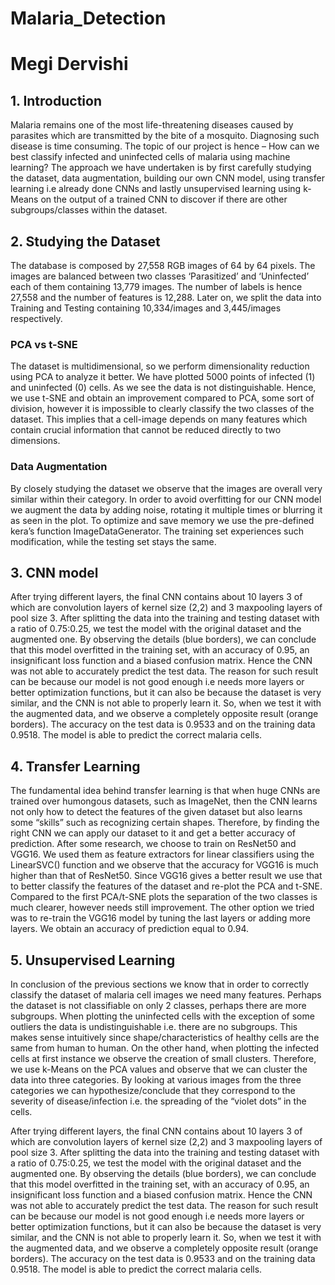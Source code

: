 # Malaria_Detection
# Megi Dervishi

## 1.	Introduction
Malaria remains one of the most life-threatening diseases caused by parasites which are transmitted by the bite of a mosquito. Diagnosing such disease is time consuming. The topic of our project is hence – How can we best classify infected and uninfected cells of malaria using machine learning?  The approach we have undertaken is by first carefully studying the dataset, data augmentation, building our own CNN model, using transfer learning i.e already done CNNs and lastly unsupervised learning using k-Means on the output of a trained CNN to discover if there are other subgroups/classes within the dataset.

## 2.	Studying the Dataset
The database is composed by 27,558 RGB images of 64 by 64 pixels. The images are balanced between two classes ‘Parasitized’ and ‘Uninfected’ each of them containing 13,779 images. The number of labels is hence 27,558 and the number of features is 12,288. Later on, we split the data into Training and Testing containing 10,334/images and 3,445/images respectively. 

### PCA vs t-SNE 
The dataset is multidimensional, so we perform dimensionality reduction using PCA to analyze it better. We have plotted 5000 points of infected (1) and uninfected (0) cells. As we see the data is not distinguishable. Hence, we use t-SNE and obtain an improvement compared to PCA, some sort of division, however it is impossible to clearly classify the two classes of the dataset. This implies that a cell-image depends on many features which contain crucial information that cannot be reduced directly to two dimensions.

### Data Augmentation
By closely studying the dataset we observe that the images are overall very similar within their category. In order to avoid overfitting for our CNN model we augment the data by adding noise, rotating it multiple times or blurring it as seen in the plot. To optimize and save memory we use the pre-defined kera’s function ImageDataGenerator. The training set experiences such modification, while the testing set stays the same. 

## 3.	CNN model
After trying different layers, the final CNN contains about 10 layers 3 of which are convolution layers of kernel size (2,2) and 3 maxpooling layers of pool size 3. After splitting the data into the training and testing dataset with a ratio of 0.75:0.25, we test the model with the original dataset and the augmented one. By observing the details (blue borders), we can conclude that this model overfitted in the training set, with an accuracy of 0.95, an insignificant loss function and a biased confusion matrix. Hence the CNN was not able to accurately predict the test data. The reason for such result can be because our model is not good enough i.e needs more layers or better optimization functions, but it can also be because the dataset is very similar, and the CNN is not able to properly learn it. So, when we test it with the augmented data, and we observe a completely opposite result (orange borders). The accuracy on the test data is 0.9533 and on the training data 0.9518. The model is able to predict the correct malaria cells. 

## 4.	Transfer Learning
The fundamental idea behind transfer learning is that when huge CNNs are trained over humongous datasets, such as ImageNet, then the CNN learns not only how to detect the features of the given dataset but also learns some “skills” such as recognizing certain shapes. Therefore, by finding the right CNN we can apply our dataset to it and get a better accuracy of prediction. After some research, we choose to train on ResNet50 and VGG16. We used them as feature extractors for linear classifiers using the LinearSVC() function and we observe that the accuracy for VGG16 is much higher than that of ResNet50. Since VGG16 gives a better result we use that to better classify the features of the dataset and re-plot the PCA and t-SNE. Compared to the first PCA/t-SNE plots the separation of the two classes is much clearer, however needs still improvement. The other option we tried was to re-train the VGG16 model by tuning the last layers or adding more layers. We obtain an accuracy of prediction equal to 0.94.

## 5.	Unsupervised Learning
In conclusion of the previous sections we know that in order to correctly classify the dataset of malaria cell images we need many features. Perhaps the dataset is not classifiable on only 2 classes, perhaps there are more subgroups. When plotting the uninfected cells with the exception of some outliers the data is undistinguishable i.e. there are no subgroups. This makes sense intuitively since shape/characteristics of healthy cells are the same from human to human. On the other hand, when plotting the infected cells at first instance we observe the creation of small clusters. Therefore, we use k-Means on the PCA values and observe that we can cluster the data into three categories. By looking at various images from the three categories we can hypothesize/conclude that they correspond to the severity of disease/infection i.e. the spreading of the “violet dots” in the cells. 


After trying different layers, the final CNN contains about 10 layers 3 of which are convolution layers of kernel size (2,2) and 3 maxpooling layers of pool size 3. After splitting the data into the training and testing dataset with a ratio of 0.75:0.25, we test the model with the original dataset and the augmented one. By observing the details (blue borders), we can conclude that this model overfitted in the training set, with an accuracy of 0.95, an insignificant loss function and a biased confusion matrix. Hence the CNN was not able to accurately predict the test data. The reason for such result can be because our model is not good enough i.e needs more layers or better optimization functions, but it can also be because the dataset is very similar, and the CNN is not able to properly learn it. So, when we test it with the augmented data, and we observe a completely opposite result (orange borders). The accuracy on the test data is 0.9533 and on the training data 0.9518. The model is able to predict the correct malaria cells. 

